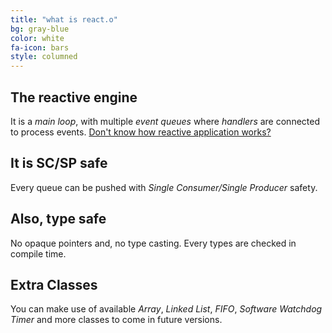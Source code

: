 ```yaml
---
title: "what is react.o"
bg: gray-blue
color: white
fa-icon: bars
style: columned
---
```

<cnt>
<h2>The reactive engine</h2>
<p>It is a <em>main loop</em>, with multiple <em>event queues</em> where <em>handlers</em> are connected to process events.
<a href="https://gist.github.com/staltz/868e7e9bc2a7b8c1f754">Don't know how reactive application works?</a>
</p>
</cnt>

<cnt>
<h2>It is SC/SP safe</h2>
<p>Every queue can be pushed with <em>Single Consumer/Single Producer</em> safety.</p>
</cnt>

<cnt>
<h2>Also, type safe</h2>
<p>No opaque pointers and, no type casting. Every types are checked in compile time.</p>
</cnt>

<cnt>
<h2>Extra Classes</h2>
<p>You can make use of available <em>Array</em>, <em>Linked List</em>, <em>FIFO</em>, <em>Software Watchdog Timer</em> and more classes to come in future versions.</p>
</cnt>
